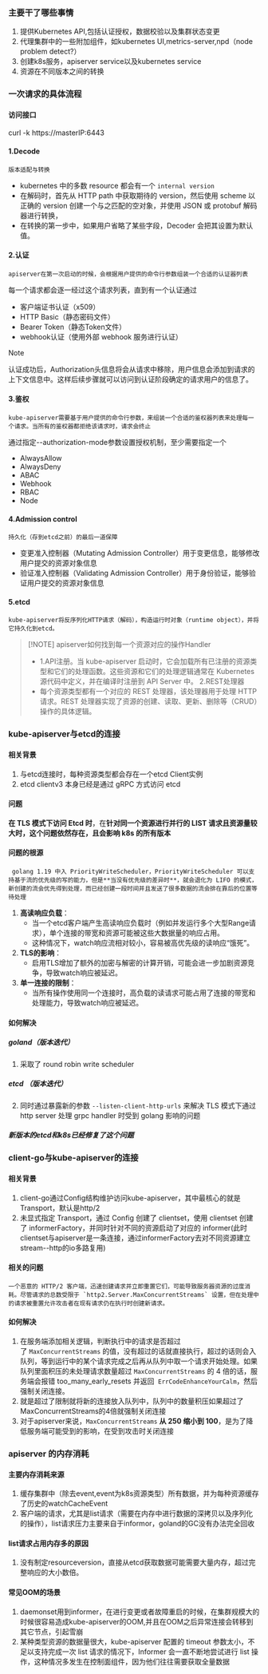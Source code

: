 ### 主要干了哪些事情
1. 提供Kubernetes API,包括认证授权，数据校验以及集群状态变更
2. 代理集群中的一些附加组件，如kubernetes UI,metrics-server,npd（node problem detect?）
3. 创建k8s服务，apiserver service以及kubernetes service
4. 资源在不同版本之间的转换

### 一次请求的具体流程
#### 访问接口
curl -k https://masterIP:6443

#### 1.Decode
	版本适配与转换
- kubernetes 中的多数 resource 都会有一个 `internal version`
- 在解码时，首先从 HTTP path 中获取期待的 version，然后使用 scheme 以正确的 version 创建一个与之匹配的空对象，并使用 JSON 或 protobuf 解码器进行转换，
- 在转换的第一步中，如果用户省略了某些字段，Decoder 会把其设置为默认值。

#### 2.认证
	apiserver在第一次启动的时候，会根据用户提供的命令行参数组装一个合适的认证器列表
   
每一个请求都会逐一经过这个请求列表，直到有一个认证通过
- 客户端证书认证（x509）
- HTTP Basic（静态密码文件）
- Bearer Token（静态Token文件）
- webhook认证（使用外部 webhook 服务进行认证）

> [!NOTE] 
> 认证成功后，Authorization头信息将会从请求中移除，用户信息会添加到请求的上下文信息中。这样后续步骤就可以访问到认证阶段确定的请求用户的信息了。

#### 3.鉴权
	kube-apiserver需要基于用户提供的命令行参数，来组装一个合适的鉴权器列表来处理每一个请求。当所有的鉴权器都拒绝该请求时，请求会终止

通过指定--authorization-mode参数设置授权机制，至少需要指定一个
- AlwaysAllow
- AlwaysDeny
- ABAC
- Webhook
- RBAC
- Node

#### 4.Admission control
	持久化（存到etcd之前）的最后一道保障

- 变更准入控制器（Mutating Admission Controller）用于变更信息，能够修改用户提交的资源对象信息
- 验证准入控制器（Validating Admission Controller）用于身份验证，能够验证用户提交的资源对象信息

#### 5.etcd
	kube-apiserver将反序列化HTTP请求（解码），构造运行时对象（runtime object），并将它持久化到etcd。

> [!NOTE] apiserver如何找到每一个资源对应的操作Handler
>  
> - 1.API注册。当 kube-apiserver 启动时，它会加载所有已注册的资源类型和它们的处理函数。这些资源和它们的处理逻辑通常在 Kubernetes 源代码中定义，并在编译时注册到 API Server 中。
> 2.REST处理器
> - 每个资源类型都有一个对应的 REST 处理器，该处理器用于处理 HTTP 请求。REST 处理器实现了资源的创建、读取、更新、删除等（CRUD）操作的具体逻辑。


### kube-apiserver与etcd的连接
#### 相关背景
1. 与etcd连接时，每种资源类型都会存在一个etcd Client实例
2. etcd clientv3 本身已经是通过 gRPC 方式访问 etcd 
#### 问题
**在 TLS 模式下访问 Etcd 时**，在**针对同一个资源进行并行的 LIST 请求且资源量较大时，这个问题依然存在，且会影响 k8s 的所有版本**
#### 问题的根源
	 golang 1.19 中入 PriorityWriteScheduler，PriorityWriteScheduler 可以支持基于流的优先级的写的能力，但是**当没有优先级的差异时**，就会退化为 LIFO 的模式，新创建的流会优先得到处理，而已经创建一段时间并且发送了很多数据的流会排在靠后的位置等待处理
1. **高读响应负载**：
    - 当一个etcd客户端产生高读响应负载时（例如并发运行多个大型Range请求），单个连接的带宽和资源可能被这些大数据量的响应占用。
    - 这种情况下，watch响应流相对较小，容易被高优先级的读响应“饿死”。
2. **TLS的影响**：
    - 启用TLS增加了额外的加密与解密的计算开销，可能会进一步加剧资源竞争，导致watch响应被延迟。
3. **单一连接的限制**：
    - 当所有操作使用同一个连接时，高负载的读请求可能占用了连接的带宽和处理能力，导致watch响应被延迟。
#### 如何解决
##### goland（版本迭代）
1. 采取了 round robin write scheduler
##### etcd （版本迭代）
2. 同时通过暴露新的参数 `--listen-client-http-urls` 来解决 TLS 模式下通过 http server 处理 grpc handler 时受到 golang 影响的问题
##### 新版本的etcd和k8s已经修复了这个问题

### client-go与kube-apiserver的连接

#### 相关背景
1. client-go通过Config结构维护访问kube-apiserver，其中最核心的就是Transport，默认是http/2
2. 未显式指定 Transport，通过 Config 创建了 clientset，使用 clientset 创建了 informerFactory，并同时针对不同的资源启动了对应的 informer(此时clientset与apiserver是一条连接，通过informerFactory去对不同资源建立stream--http的io多路复用)
#### 相关的问题
	一个恶意的 HTTP/2 客户端，迅速创建请求并立即重置它们，可能导致服务器资源的过度消耗。尽管请求的总数受限于 `http2.Server.MaxConcurrentStreams` 设置，但在处理中的请求被重置允许攻击者在现有请求仍在执行时创建新请求。

#### 如何解决
1. 在服务端添加相关逻辑，判断执行中的请求是否超过了 `MaxConcurrentStreams` 的值，没有超过的话就直接执行，超过的话则会入队列，等到运行中的某个请求完成之后再从队列中取一个请求开始处理。如果队列里面积压的未处理请求数量超过 `MaxConcurrentStreams` 的 4 倍的话，服务端会报错 too_many_early_resets 并返回  `ErrCodeEnhanceYourCalm`，然后强制关闭连接。
2. 就是超过了限制就将新的连接放入队列中，队列中的数量积压如果超过了MaxConcurrentStreams的4倍就强制关闭连接
3. 对于apiserver来说，`MaxConcurrentStreams` **从 250 缩小到 100**，是为了降低服务端可能受到的影响，在受到攻击时关闭连接

### apiserver 的内存消耗
#### 主要内存消耗来源
1. 缓存集群中（除去event,event为k8s资源类型）所有数据，并为每种资源缓存了历史的watchCacheEvent
2. 客户端的请求，尤其是list请求（需要在内存中进行数据的深拷贝以及序列化的操作），list请求压力主要来自于informor，goland的GC没有办法完全回收

#### list请求占用内存多的原因
1. 没有制定resourceversion，直接从etcd获取数据可能需要大量内存，超过完整响应的大小数倍。

#### 常见OOM的场景
1. daemonset用到informer，在进行变更或者故障重启的时候，在集群规模大的时候很容易造成kube-apiserver的OOM,并且在OOM之后异常连接会转移到其它节点，引起雪崩
2. 某种类型资源的数据量很大，kube-apiserver 配置的 timeout 参数太小，不足以支持完成一次 list 请求的情况下，Informer 会一直不断地尝试进行 list 操作，这种情况多发生在控制面组件，因为他们往往需要获取全量数据
###